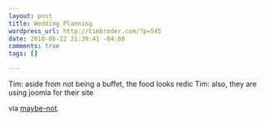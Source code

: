 ```yaml
--- 
layout: post
title: Wedding Planning
wordpress_url: http://timbroder.com/?p=545
date: 2010-06-22 21:39:41 -04:00
comments: true
tags: []

---
```

Tim:  aside from not being a buffet, the food looks redic
Tim: also, they are using joomla for their site

via <a href="http://maybe-not.net/post/726385577">maybe-not</a>.
